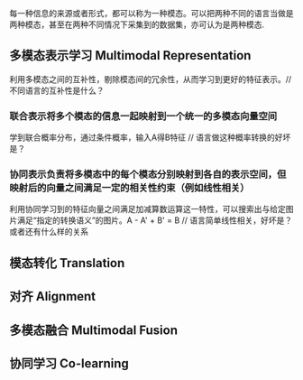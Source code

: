 每一种信息的来源或者形式，都可以称为一种模态。可以把两种不同的语言当做是两种模态，甚至在两种不同情况下采集到的数据集，亦可认为是两种模态.
## 多模态表示学习 Multimodal Representation
利用多模态之间的互补性，剔除模态间的冗余性，从而学习到更好的特征表示。//不同语言的互补性是什么？
### 联合表示将多个模态的信息一起映射到一个统一的多模态向量空间
学到联合概率分布，通过条件概率，输入A得B特征
// 语言做这种概率转换的好坏是？
### 协同表示负责将多模态中的每个模态分别映射到各自的表示空间，但映射后的向量之间满足一定的相关性约束（例如线性相关）
利用协同学习到的特征向量之间满足加减算数运算这一特性，可以搜索出与给定图片满足“指定的转换语义”的图片。A - A' + B' = B
// 语言简单线性相关，好坏是？或者还有什么样的关系


## 模态转化 Translation

## 对齐 Alignment

## 多模态融合 Multimodal Fusion

## 协同学习 Co-learning